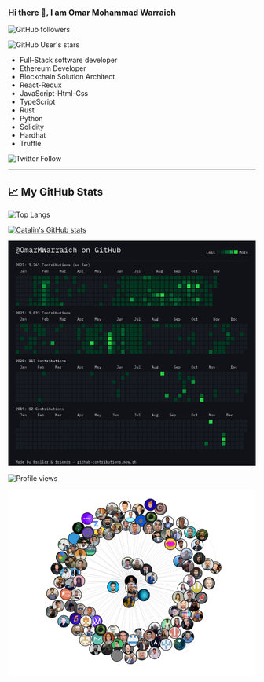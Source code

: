 ### Hi there 👋, I am Omar Mohammad Warraich

![GitHub followers](https://img.shields.io/github/followers/OmarMWarraich?style=social)

![GitHub User's stars](https://img.shields.io/github/stars/OmarMWarraich?style=social)

- Full-Stack software developer
- Ethereum Developer
- Blockchain Solution Architect
- React-Redux
- JavaScript-Html-Css
- TypeScript
- Rust
- Python
- Solidity
- Hardhat
- Truffle

![Twitter Follow](https://img.shields.io/twitter/follow/omarWarraich1?style=social)

---

## &#x1f4c8; My GitHub Stats

[![Top Langs](https://github-readme-stats.vercel.app/api/top-langs/?username=OmarMWarraich&hide=java,html,css&theme=tokyonight)](https://github.com/anuraghazra/github-readme-stats)

[![Catalin's GitHub stats](https://github-readme-stats.vercel.app/api?username=OmarMWarraich&theme=tokyonight)](https://github.com/anuraghazra/github-readme-stats)

![Image](./assets/contributions.png)

![Profile views](https://gpvc.arturio.dev/OmarMWarraich)

![Image](./assets/canvas.png)








                                                                   


<!--
**OmarMWarraich/OmarMWarraich** is a ✨ _special_ ✨ repository because its `README.md` (this file) appears on your GitHub profile.

Here are some ideas to get you started:

- 🔭 I’m currently working on ...
- 🌱 I’m currently learning ...
- 👯 I’m looking to collaborate on ...
- 🤔 I’m looking for help with ...
- 💬 Ask me about ...
- 📫 How to reach me: ...
- 😄 Pronouns: ...
- ⚡ Fun fact: ...
-->
